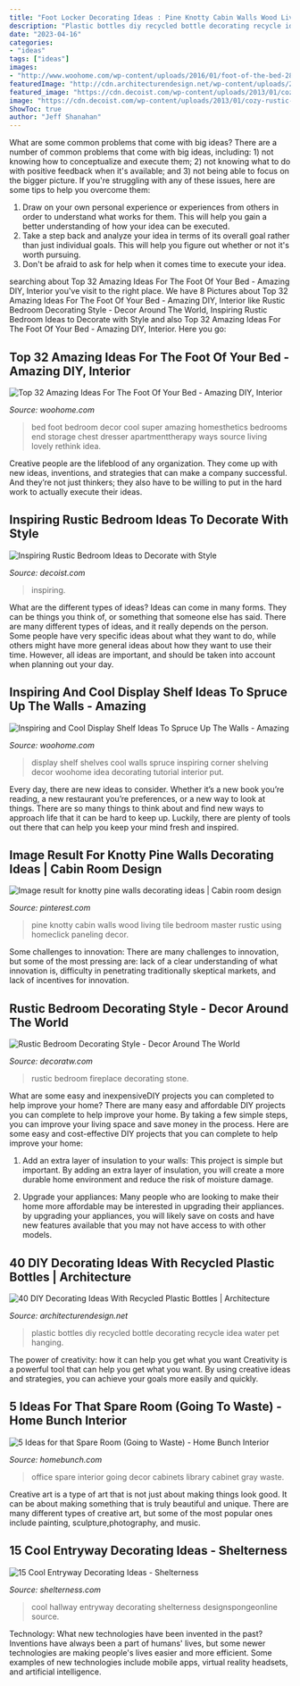 ```yaml
---
title: "Foot Locker Decorating Ideas : Pine Knotty Cabin Walls Wood Living Tile Bedroom Master Rustic Using Homeclick Paneling Decor"
description: "Plastic bottles diy recycled bottle decorating recycle idea water pet hanging"
date: "2023-04-16"
categories:
- "ideas"
tags: ["ideas"]
images:
- "http://www.woohome.com/wp-content/uploads/2016/01/foot-of-the-bed-28.jpg"
featuredImage: "http://cdn.architecturendesign.net/wp-content/uploads/2014/09/DIY-Plastic-Bottles-ideas-10-1.jpg"
featured_image: "https://cdn.decoist.com/wp-content/uploads/2013/01/cozy-rustic-bedroom-design.jpg"
image: "https://cdn.decoist.com/wp-content/uploads/2013/01/cozy-rustic-bedroom-design.jpg"
ShowToc: true
author: "Jeff Shanahan"
---
```



What are some common problems that come with big ideas?
There are a number of common problems that come with big ideas, including: 1) not knowing how to conceptualize and execute them; 2) not knowing what to do with positive feedback when it's available; and 3) not being able to focus on the bigger picture. If you're struggling with any of these issues, here are some tips to help you overcome them: 
1) Draw on your own personal experience or experiences from others in order to understand what works for them. This will help you gain a better understanding of how your idea can be executed. 
2) Take a step back and analyze your idea in terms of its overall goal rather than just individual goals. This will help you figure out whether or not it's worth pursuing. 
3) Don't be afraid to ask for help when it comes time to execute your idea.

	

		
searching about Top 32 Amazing Ideas For The Foot Of Your Bed - Amazing DIY, Interior you've visit to the right place. We have 8 Pictures about Top 32 Amazing Ideas For The Foot Of Your Bed - Amazing DIY, Interior like Rustic Bedroom Decorating Style - Decor Around The World, Inspiring Rustic Bedroom Ideas to Decorate with Style and also Top 32 Amazing Ideas For The Foot Of Your Bed - Amazing DIY, Interior. Here you go:
		
    
## Top 32 Amazing Ideas For The Foot Of Your Bed - Amazing DIY, Interior

<img loading=lazy src="http://www.woohome.com/wp-content/uploads/2016/01/foot-of-the-bed-28.jpg" onerror="this.onerror=null;this.src='https://tse3.mm.bing.net/th?id=OIP.0f2vg9W3aRAYHaXthk3ZiQHaKB&amp;pid=15.1';" alt="Top 32 Amazing Ideas For The Foot Of Your Bed - Amazing DIY, Interior">

_Source: woohome.com_

>bed foot bedroom decor cool super amazing homesthetics bedrooms end storage chest dresser apartmenttherapy ways source living lovely rethink idea. 

	

Creative people are the lifeblood of any organization. They come up with new ideas, inventions, and strategies that can make a company successful. And they’re not just thinkers; they also have to be willing to put in the hard work to actually execute their ideas.

    
## Inspiring Rustic Bedroom Ideas To Decorate With Style

<img loading=lazy src="https://cdn.decoist.com/wp-content/uploads/2013/01/cozy-rustic-bedroom-design.jpg" onerror="this.onerror=null;this.src='https://tse1.mm.bing.net/th?id=OIP.txxDn_bJxb5_vQbycHY4eAHaLI&amp;pid=15.1';" alt="Inspiring Rustic Bedroom Ideas to Decorate with Style">

_Source: decoist.com_

>inspiring. 

	

What are the different types of ideas?
Ideas can come in many forms. They can be things you think of, or something that someone else has said. There are many different types of ideas, and it really depends on the person. Some people have very specific ideas about what they want to do, while others might have more general ideas about how they want to use their time. However, all ideas are important, and should be taken into account when planning out your day.

    
## Inspiring And Cool Display Shelf Ideas To Spruce Up The Walls - Amazing

<img loading=lazy src="http://www.woohome.com/wp-content/uploads/2015/11/display-shelves-woohome-4.jpg" onerror="this.onerror=null;this.src='https://tse1.mm.bing.net/th?id=OIP.vFDrNLtX8kS-vFAxV24KCgHaJ4&amp;pid=15.1';" alt="Inspiring and Cool Display Shelf Ideas To Spruce Up The Walls - Amazing">

_Source: woohome.com_

>display shelf shelves cool walls spruce inspiring corner shelving decor woohome idea decorating tutorial interior put. 

	

Every day, there are new ideas to consider. Whether it’s a new book you’re reading, a new restaurant you’re preferences, or a new way to look at things. There are so many things to think about and find new ways to approach life that it can be hard to keep up. Luckily, there are plenty of tools out there that can help you keep your mind fresh and inspired.

    
## Image Result For Knotty Pine Walls Decorating Ideas | Cabin Room Design

<img loading=lazy src="https://i.pinimg.com/736x/73/c9/1d/73c91d1ff15625179c81b0ab6692d2c3--rustic-master-bedroom-master-bedrooms.jpg" onerror="this.onerror=null;this.src='https://tse1.mm.bing.net/th?id=OIP.GBt18_2SEoHSfmEdakGIZgHaE8&amp;pid=15.1';" alt="Image result for knotty pine walls decorating ideas | Cabin room design">

_Source: pinterest.com_

>pine knotty cabin walls wood living tile bedroom master rustic using homeclick paneling decor. 

	

Some challenges to innovation:
There are many challenges to innovation, but some of the most pressing are: lack of a clear understanding of what innovation is, difficulty in penetrating traditionally skeptical markets, and lack of incentives for innovation.

    
## Rustic Bedroom Decorating Style - Decor Around The World

<img loading=lazy src="https://decoratw.com/wp-content/uploads/2016/02/Rustic-bedroom-with-cozy-stone-fireplace-and-mountain-view.jpg" onerror="this.onerror=null;this.src='https://tse3.mm.bing.net/th?id=OIP.7mkUhOXRHvJ7KiNeLXum7AHaJQ&amp;pid=15.1';" alt="Rustic Bedroom Decorating Style - Decor Around The World">

_Source: decoratw.com_

>rustic bedroom fireplace decorating stone. 

	

What are some easy and inexpensiveDIY projects you can completed to help improve your home?
There are many easy and affordable DIY projects you can complete to help improve your home. By taking a few simple steps, you can improve your living space and save money in the process. Here are some easy and cost-effective DIY projects that you can complete to help improve your home: 
1. Add an extra layer of insulation to your walls: This project is simple but important. By adding an extra layer of insulation, you will create a more durable home environment and reduce the risk of moisture damage. 

2. Upgrade your appliances: Many people who are looking to make their home more affordable may be interested in upgrading their appliances. by upgrading your appliances, you will likely save on costs and have new features available that you may not have access to with other models. 


    
## 40 DIY Decorating Ideas With Recycled Plastic Bottles | Architecture

<img loading=lazy src="http://cdn.architecturendesign.net/wp-content/uploads/2014/09/DIY-Plastic-Bottles-ideas-10-1.jpg" onerror="this.onerror=null;this.src='https://tse3.mm.bing.net/th?id=OIP.x95qk8JxR-eOaX43EOz_qAHaE8&amp;pid=15.1';" alt="40 DIY Decorating Ideas With Recycled Plastic Bottles | Architecture">

_Source: architecturendesign.net_

>plastic bottles diy recycled bottle decorating recycle idea water pet hanging. 

	

The power of creativity: how it can help you get what you want
Creativity is a powerful tool that can help you get what you want. By using creative ideas and strategies, you can achieve your goals more easily and quickly.

    
## 5 Ideas For That Spare Room (Going To Waste) - Home Bunch Interior

<img loading=lazy src="http://www.homebunch.com/wp-content/uploads/2016/09/Home-Office-with-gray-cabinet-1.jpg" onerror="this.onerror=null;this.src='https://tse3.mm.bing.net/th?id=OIP.B9BeieaQ5vE-8_35J1XypAHaKJ&amp;pid=15.1';" alt="5 Ideas for that Spare Room (Going to Waste) - Home Bunch Interior">

_Source: homebunch.com_

>office spare interior going decor cabinets library cabinet gray waste. 

	

Creative art is a type of art that is not just about making things look good. It can be about making something that is truly beautiful and unique. There are many different types of creative art, but some of the most popular ones include painting, sculpture,photography, and music.

    
## 15 Cool Entryway Decorating Ideas - Shelterness

<img loading=lazy src="http://i.shelterness.com/cool-hallway-design-8.jpg" onerror="this.onerror=null;this.src='https://tse4.mm.bing.net/th?id=OIP.PrhR6W7sb_LnJ7TGoyzcCwHaJ3&amp;pid=15.1';" alt="15 Cool Entryway Decorating Ideas - Shelterness">

_Source: shelterness.com_

>cool hallway entryway decorating shelterness designspongeonline source. 

	

Technology: What new technologies have been invented in the past?
Inventions have always been a part of humans' lives, but some newer technologies are making people's lives easier and more efficient. Some examples of new technologies include mobile apps, virtual reality headsets, and artificial intelligence.

